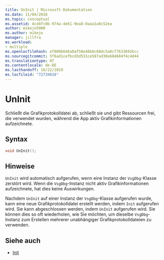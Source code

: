 ```yaml
---
title: UnInit | Microsoft-Dokumentation
ms.date: 11/04/2016
ms.topic: conceptual
ms.assetid: 4cd4fc0b-974a-4e61-9ea8-0aaa1a0c52ea
author: mikejo5000
ms.author: mikejo
manager: jillfra
ms.workload:
- multiple
ms.openlocfilehash: ef809b646a0af58e46b8c68dc5a8cf7633692bcc
ms.sourcegitcommit: 5f6ad1cefbcd3d531ce587ad30e684684f4c4d44
ms.translationtype: HT
ms.contentlocale: de-DE
ms.lasthandoff: 10/22/2019
ms.locfileid: "72734816"
---
```

# <a name="uninit"></a>UnInit
Schließt die Grafikprotokolldatei ab, schließt sie und gibt Ressourcen frei, die verwendet wurden, während die App aktiv Grafikinformationen aufzeichnete.

## <a name="syntax"></a>Syntax

```C++
void UnInit();
```

## <a name="remarks"></a>Hinweise
 `UnInit` wird automatisch aufgerufen, wenn eine Instanz der `VsgDbg`-Klasse zerstört wird. Wenn die `VsgDbg`-Instanz nicht aktiv Grafikinformationen aufzeichnete, hat dies keine Auswirkungen.

 Nachdem `UnInit` auf einer Instanz der `VsgDbg`-Klasse aufgerufen wurde, kann eine neue Grafikprotokolldatei erstellt werden, indem `Init` aufgerufen wird. Sie kann abgeschlossen werden, indem `UnInit` aufgerufen wird. Sie können dies so oft wiederholen, wie Sie möchten, um dieselbe `VsgDbg`-Instanz zum Erstellen mehrerer unabhängiger Grafikprotokolldateien zu verwenden.

## <a name="see-also"></a>Siehe auch
- [Init](init.md)